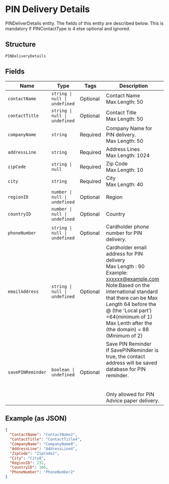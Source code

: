 
# PIN Delivery Details

PINDeliverDetails entity. The fields of this entity are described below.
This is mandatory if PINContactType is 4 else optional and ignored.

## Structure

`PINDeliveryDetails`

## Fields

| Name | Type | Tags | Description |
|  --- | --- | --- | --- |
| `contactName` | `string \| null \| undefined` | Optional | Contact Name<br>Max Length: 50 |
| `contactTitle` | `string \| null \| undefined` | Optional | Contact Title<br>Max Length: 50 |
| `companyName` | `string` | Required | Company Name for PIN delivery.<br>Max Length: 50 |
| `addressLine` | `string` | Required | Address Lines<br>Max Length: 1024 |
| `zipCode` | `string \| null` | Required | Zip Code<br>Max Length: 10 |
| `city` | `string` | Required | City<br>Max Length: 40 |
| `regionID` | `number \| null \| undefined` | Optional | Region |
| `countryID` | `number \| null \| undefined` | Optional | Country |
| `phoneNumber` | `string \| null \| undefined` | Optional | Cardholder phone number for PIN delivery. |
| `emailAddress` | `string \| null \| undefined` | Optional | Cardholder email address for PIN delivery<br>Max Length : 90<br>Example: xxxxxx@example.com <br/>Note:Based on the international standard that there can be Max Length 64 before the @ (the 'Local part’) =64(minimum of 1) Max Lenth after the (the domain) = 88 (Minimum of 2) |
| `savePINReminder` | `boolean \| undefined` | Optional | Save PIN Reminder<br>If SavePINReminder is true, the contact address will be saved database for PIN reminder.<br><br><br/>Only allowed for PIN Advice paper delivery. |

## Example (as JSON)

```json
{
  "ContactName": "ContactName2",
  "ContactTitle": "ContactTitle4",
  "CompanyName": "CompanyName0",
  "AddressLine": "AddressLine4",
  "ZipCode": "ZipCode2",
  "City": "City8",
  "RegionID": 232,
  "CountryID": 106,
  "PhoneNumber": "PhoneNumber2"
}
```

